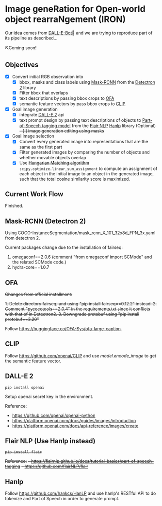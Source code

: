 # Image geneRation for Open-world object rearraNgement (IRON)

Our idea comes from [DALL-E-Bot]🤖 and we are trying to reproduce part of its pipeline as described...

⛏️Coming soon!

## Objectives
- [x] Convert initial RGB observation into 
  - [x] bbox, masks and class labels using [Mask-RCNN] from the [Detectron 2] library
  - [x] Filter bbox that overlaps
  - [x] text descriptions by passing bbox crops to [OFA]
  - [x] semantic feature vectors by pass bbox crops to [CLIP]
- [x] Goal image generation
  - [x] integrate [DALL-E 2] api
  - [x] text prompt design by passing text descriptions of objects to [Part-of-Speech tagging model] from the ~~[Flair NLP]~~ [Hanlp] library (Optional)
  ~~- [ ] image generation editing using masks~~
- [x] Goal image selection
  - [x] Convert every generated image into representations that are the same as the first part
  - [x] Filter generated images by comparing the number of objects and whether movable objects overlap
  - [x] Use ~~[Hungarian Matching algorithm]~~ `scipy.optimize.linear_sum_assignment` to compute an assignment of each object in the initial image to an object in the generated image, such that the total cosine similarity score is maximized.

## Current Work Flow

Finished.

## Mask-RCNN (Detectron 2)

Using COCO-InstanceSegmentation/mask_rcnn_X_101_32x8d_FPN_3x.yaml from detectron 2.

Current packages change due to the installation of fairseq: 

1. omegaconf==2.0.6 (comment "from omegaconf import SCMode" and the related SCMode code.)
2. hydra-core==1.0.7

## OFA

~~Changes from official installment:~~

~~1. Delete directory fairseq, and using "pip install fairseq==0.12.2" instead.
2. Comment "pycocotools==2.0.4" in the requirements.txt since it conflicts with that of in Detectron2.
3. Downgrade protobuf using "pip install protobuf==3.20"~~

Follow https://huggingface.co/OFA-Sys/ofa-large-caption.

## CLIP

Follow https://github.com/openai/CLIP and use *model.encode_image* to get the semantic feature vector.

## DALL-E 2
```pip install openai```

Setup openai secret key in the environment.

Reference: 
- https://github.com/openai/openai-python
- https://platform.openai.com/docs/guides/images/introduction
- https://platform.openai.com/docs/api-reference/images/create

## Flair NLP (Use Hanlp instead)
~~```pip install flair```~~

~~Reference:~~
~~- https://flairnlp.github.io/docs/tutorial-basics/part-of-speech-tagging~~
~~- https://github.com/flairNLP/flair~~

## Hanlp
Follow https://github.com/hankcs/HanLP and use hanlp's RESTful API to do tokenize and Part of Speech in order to generate prompt.


[DALL-E-Bot]: https://arxiv.org/abs/2210.02438
[DALL-E 2]: https://openai.com/dall-e-2
[Detectron 2]: https://github.com/facebookresearch/detectron2
[OFA]: https://arxiv.org/abs/2202.03052
[Mask-RCNN]: https://arxiv.org/abs/1703.06870
[CLIP]: https://openai.com/research/clip
[Part-of-Speech tagging model]: https://aclanthology.org/C18-1139.pdf
[Flair NLP]: https://github.com/flairNLP/flair
[Hungarian Matching algorithm]: https://onlinelibrary.wiley.com/doi/abs/10.1002/nav.3800020109
[Hanlp]: https://github.com/hankcs/HanLP
